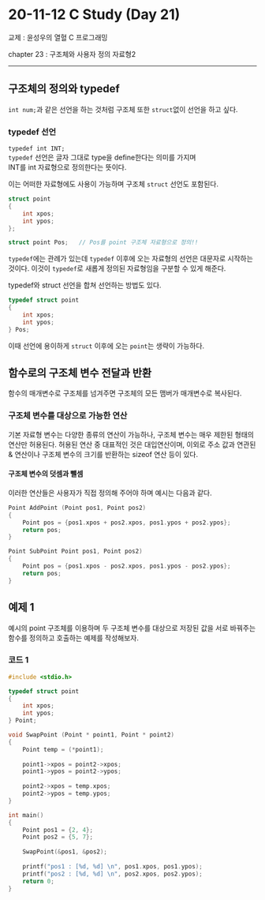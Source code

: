 20-11-12 C Study (Day 21)
=====
교제 : 윤성우의 열혈 C 프로그래밍

chapter 23 : 구조체와 사용자 정의 자료형2  

<hr>

## 구조체의 정의와 typedef

`int num;`과 같은 선언을 하는 것처럼 구조체 또한 `struct`없이 선언을 하고 싶다.  

### typedef 선언

`typedef int INT;`  
`typedef` 선언은 글자 그대로 type을 define한다는 의미를 가지며  
INT를 int 자료형으로 정의한다는 뜻이다.

이는 어떠한 자료형에도 사용이 가능하며 구조체 `struct` 선언도 포함된다.  

```c
struct point
{
	int xpos;
	int ypos;
};

struct point Pos;	// Pos를 point 구조체 자료형으로 정의!!
```

`typedef`에는 관례가 있는데 `typedef` 이후에 오는 자료형의 선언은 대문자로 시작하는 것이다.
이것이 `typedef`로 새롭게 정의된 자료형임을 구분할 수 있게 해준다.

typedef와 struct 선언을 합쳐 선언하는 방법도 있다.
```c
typedef struct point
{
	int xpos;
	int ypos;
} Pos;
```
이때 선언에 용이하게 `struct` 이후에 오는 `point`는 생략이 가능하다.

## 함수로의 구조체 변수 전달과 반환

함수의 매개변수로 구조체를 넘겨주면 구조체의 모든 맴버가 매개변수로 복사된다.  

### 구조체 변수를 대상으로 가능한 연산

기본 자료형 변수는 다양한 종류의 연산이 가능하나, 구조체 변수는 매우 제한된 형태의 연산만 허용된다.
허용된 연산 중 대표적인 것은 대입연산이며, 이외로 주소 값과 연관된 & 연산이나 구조체 변수의 크기를 반환하는 sizeof 연산 등이 있다.  

#### 구조체 변수의 덧셈과 뺄셈

이러한 연산들은 사용자가 직접 정의해 주어야 하며 예시는 다음과 같다.  

```c
Point AddPoint (Point pos1, Point pos2)
{
	Point pos = {pos1.xpos + pos2.xpos, pos1.ypos + pos2.ypos};
	return pos;
}

Point SubPoint Point pos1, Point pos2)
{
	Point pos = {pos1.xpos - pos2.xpos, pos1.ypos - pos2.ypos};
	return pos;
}
```

## 예제 1

예시의 point 구조체를 이용하며 두 구조체 변수를 대상으로 저장된 값을 서로 바꿔주는 함수를 정의하고 호출하는 예제를 작성해보자.

### 코드 1

```c
#include <stdio.h>

typedef struct point
{
	int xpos;
	int ypos;
} Point;

void SwapPoint (Point * point1, Point * point2)
{
	Point temp = (*point1);
	
	point1->xpos = point2->xpos;
	point1->ypos = point2->ypos;
	
	point2->xpos = temp.xpos;
	point2->ypos = temp.ypos;
}

int main()
{
	Point pos1 = {2, 4};
	Point pos2 = {5, 7};
	
	SwapPoint(&pos1, &pos2);
	
	printf("pos1 : [%d, %d] \n", pos1.xpos, pos1.ypos);
	printf("pos2 : [%d, %d] \n", pos2.xpos, pos2.ypos);
	return 0;
}
```
